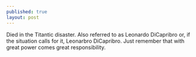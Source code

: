 ```yaml
---
published: true
layout: post
---
```


Died in the Titantic disaster. Also referred to as Leonardo DiCapribro or, if the situation calls for it, Leonarbro  DiCapribro. Just remember that with great power comes great responsibility.

